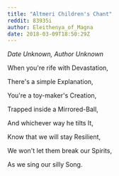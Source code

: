 ```yaml
---
title: "Altmeri Children's Chant"
reddit: 83935i
author: Eleithenya_of_Magna
date: 2018-03-09T18:50:29Z
---
```


*Date Unknown, Author Unknown*

When you're rife with Devastation,

There's a simple Explanation,

You're a toy-maker's Creation,

Trapped inside a Mirrored-Ball,

And whichever way he tilts It,

Know that we will stay Resilient,

We won't let them break our Spirits,

As we sing our silly Song.

